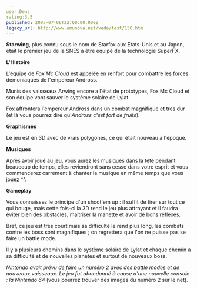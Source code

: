 ```yaml
---
user:Dens
rating:3.5
published: 2003-07-06T22:00:00.000Z
legacy_url: http://www.emunova.net/veda/test/150.htm
---
```

**Starwing**, plus connu sous le nom de Starfox aux Etats-Unis et au Japon, était le premier jeu de la SNES à être équipé de la technologie SuperFX.  

  

**L'Histoire**  

L'équipe de _Fox Mc Cloud_ est appelée en renfort pour combattre les forces démoniaques de l'empereur Andross.  

Munis des vaisseaux Arwing encore a l'état de prototypes, Fox Mc Cloud et son équipe vont sauver le système solaire de Lylat.  

Fox affrontera l'empereur Andross dans un combat magnifique et très dur (et là vous pourrez dire qu'_Andross c'est fort de fruits_).  

  

**Graphismes**  

Le jeu est en 3D avec de vrais polygones, ce qui était nouveau à l'époque.  

  

**Musiques**  

Après avoir joué au jeu, vous aurez les musiques dans la tête pendant beaucoup de temps, elles reviendront sans cesse dans votre esprit et vous commencerez carrément à chanter la musique en même temps que vous jouez ^^.  

  

**Gameplay**  

Vous connaissez le principe d'un shoot'em up : il suffit de tirer sur tout ce qui bouge, mais cette fois-ci la 3D rend le jeu plus attrayant et il faudra éviter bien des obstacles, maîtriser la manette et avoir de bons réflexes.  

  

Bref, ce jeu est très court mais sa difficulté le rend plus long, les combats contre les boss sont magnifiques ; on regrettera que l'on ne puisse pas se faire un battle mode.  

Il y a plusieurs chemins dans le système solaire de Lylat et chaque chemin a sa difficulté et de nouvelles planètes et surtout de nouveaux boss.  

  

_Nintendo avait prévu de faire un numéro 2 avec des battle modes et de nouveaux vaisseaux. Le jeu fut abandonné à cause d'une nouvelle console : la Nintendo 64_ (vous pourrez trouver des images du numéro 2 sur le net).
